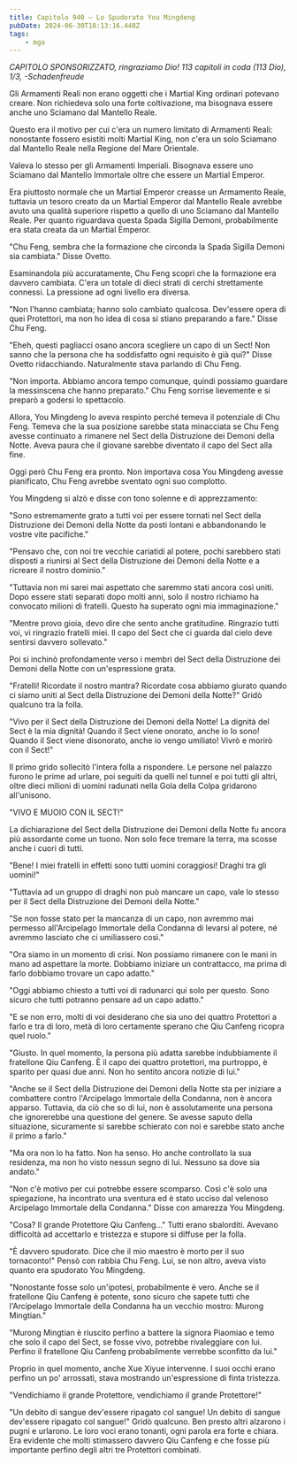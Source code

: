 ```yaml
---
title: Capitolo 940 – Lo Spudorato You Mingdeng
pubDate: 2024-06-30T18:13:16.448Z
tags:
    - mga
---
```



<em>CAPITOLO SPONSORIZZATO, ringraziamo Dio!
113 capitoli in coda (113 Dio), 1/3,
-Schadenfreude</em>


Gli Armamenti Reali non erano oggetti che i Martial King ordinari potevano creare. Non richiedeva solo una forte coltivazione, ma bisognava essere anche uno Sciamano dal Mantello Reale.


Questo era il motivo per cui c'era un numero limitato di Armamenti Reali: nonostante fossero esistiti molti Martial King, non c'era un solo Sciamano dal Mantello Reale nella Regione del Mare Orientale.


Valeva lo stesso per gli Armamenti Imperiali. Bisognava essere uno Sciamano dal Mantello Immortale oltre che essere un Martial Emperor.


Era piuttosto normale che un Martial Emperor creasse un Armamento Reale, tuttavia un tesoro creato da un Martial Emperor dal Mantello Reale avrebbe avuto una qualità superiore rispetto a quello di uno Sciamano dal Mantello Reale. Per quanto riguardava questa Spada Sigilla Demoni, probabilmente era stata creata da un Martial Emperor.


"Chu Feng, sembra che la formazione che circonda la Spada Sigilla Demoni sia cambiata." Disse Ovetto.


Esaminandola più accuratamente, Chu Feng scoprì che la formazione era davvero cambiata. C'era un totale di dieci strati di cerchi strettamente connessi. La pressione ad ogni livello era diversa.


"Non l'hanno cambiata; hanno solo cambiato qualcosa. Dev'essere opera di quei Protettori, ma non ho idea di cosa si stiano preparando a fare." Disse Chu Feng.


"Eheh, questi pagliacci osano ancora scegliere un capo di un Sect! Non sanno che la persona che ha soddisfatto ogni requisito è già qui?" Disse Ovetto ridacchiando. Naturalmente stava parlando di Chu Feng.


"Non importa. Abbiamo ancora tempo comunque, quindi possiamo guardare la messinscena che hanno preparato." Chu Feng sorrise lievemente e si preparò a godersi lo spettacolo.


Allora, You Mingdeng lo aveva respinto perché temeva il potenziale di Chu Feng. Temeva che la sua posizione sarebbe stata minacciata se Chu Feng avesse continuato a rimanere nel Sect della Distruzione dei Demoni della Notte. Aveva paura che il giovane sarebbe diventato il capo del Sect alla fine.


Oggi però Chu Feng era pronto. Non importava cosa You Mingdeng avesse pianificato, Chu Feng avrebbe sventato ogni suo complotto.


You Mingdeng si alzò e disse con tono solenne e di apprezzamento:


"Sono estremamente grato a tutti voi per essere tornati nel Sect della Distruzione dei Demoni della Notte da posti lontani e abbandonando le vostre vite pacifiche."


"Pensavo che, con noi tre vecchie cariatidi al potere, pochi sarebbero stati disposti a riunirsi al Sect della Distruzione dei Demoni della Notte e a ricreare il nostro dominio."


"Tuttavia non mi sarei mai aspettato che saremmo stati ancora così uniti. Dopo essere stati separati dopo molti anni, solo il nostro richiamo ha convocato milioni di fratelli. Questo ha superato ogni mia immaginazione."


"Mentre provo gioia, devo dire che sento anche gratitudine. Ringrazio tutti voi, vi ringrazio fratelli miei. Il capo del Sect che ci guarda dal cielo deve sentirsi davvero sollevato."


Poi si inchinò profondamente verso i membri del Sect della Distruzione dei Demoni della Notte con un'espressione grata.


"Fratelli! Ricordate il nostro mantra? Ricordate cosa abbiamo giurato quando ci siamo uniti al Sect della Distruzione dei Demoni della Notte?" Gridò qualcuno tra la folla.


"Vivo per il Sect della Distruzione dei Demoni della Notte! La dignità del Sect è la mia dignità! Quando il Sect viene onorato, anche io lo sono! Quando il Sect viene disonorato, anche io vengo umiliato! Vivrò e morirò con il Sect!"


Il primo grido sollecitò l'intera folla a rispondere. Le persone nel palazzo furono le prime ad urlare, poi seguiti da quelli nel tunnel e poi tutti gli altri, oltre dieci milioni di uomini radunati nella Gola della Colpa gridarono all'unisono.


"VIVO E MUOIO CON IL SECT!"


La dichiarazione del Sect della Distruzione dei Demoni della Notte fu ancora più assordante come un tuono. Non solo fece tremare la terra, ma scosse anche i cuori di tutti.


"Bene! I miei fratelli in effetti sono tutti uomini coraggiosi! Draghi tra gli uomini!"


"Tuttavia ad un gruppo di draghi non può mancare un capo, vale lo stesso per il Sect della Distruzione dei Demoni della Notte."


"Se non fosse stato per la mancanza di un capo, non avremmo mai permesso all'Arcipelago Immortale della Condanna di levarsi al potere, né avremmo lasciato che ci umiliassero così."


"Ora siamo in un momento di crisi. Non possiamo rimanere con le mani in mano ad aspettare la morte. Dobbiamo iniziare un contrattacco, ma prima di farlo dobbiamo trovare un capo adatto."


"Oggi abbiamo chiesto a tutti voi di radunarci qui solo per questo. Sono sicuro che tutti potranno pensare ad un capo adatto."


"E se non erro, molti di voi desiderano che sia uno dei quattro Protettori a farlo e tra di loro, metà di loro certamente sperano che Qiu Canfeng ricopra quel ruolo."


"Giusto. In quel momento, la persona più adatta sarebbe indubbiamente il fratellone Qiu Canfeng. È il capo dei quattro protettori, ma purtroppo, è sparito per quasi due anni. Non ho sentito ancora notizie di lui."


"Anche se il Sect della Distruzione dei Demoni della Notte sta per iniziare a combattere contro l'Arcipelago Immortale della Condanna, non è ancora apparso. Tuttavia, da ciò che so di lui, non è assolutamente una persona che ignorerebbe una questione del genere. Se avesse saputo della situazione, sicuramente si sarebbe schierato con noi e sarebbe stato anche il primo a farlo."


"Ma ora non lo ha fatto. Non ha senso. Ho anche controllato la sua residenza, ma non ho visto nessun segno di lui. Nessuno sa dove sia andato."


"Non c'è motivo per cui potrebbe essere scomparso. Così c'è solo una spiegazione, ha incontrato una sventura ed è stato ucciso dal velenoso Arcipelago Immortale della Condanna." Disse con amarezza You Mingdeng.


"Cosa? Il grande Protettore Qiu Canfeng..." Tutti erano sbalorditi. Avevano difficoltà ad accettarlo e tristezza e stupore si diffuse per la folla.


"È davvero spudorato. Dice che il mio maestro è morto per il suo tornaconto!" Pensò con rabbia Chu Feng. Lui, se non altro, aveva visto quanto era spudorato You Mingdeng.


"Nonostante fosse solo un'ipotesi, probabilmente è vero. Anche se il fratellone Qiu Canfeng è potente, sono sicuro che sapete tutti che l'Arcipelago Immortale della Condanna ha un vecchio mostro: Murong Mingtian."


"Murong Mingtian è riuscito perfino a battere la signora Piaomiao e temo che solo il capo del Sect, se fosse vivo, potrebbe rivaleggiare con lui. Perfino il fratellone Qiu Canfeng probabilmente verrebbe sconfitto da lui."


Proprio in quel momento, anche Xue Xiyue intervenne. I suoi occhi erano perfino un po' arrossati, stava mostrando un'espressione di finta tristezza.


"Vendichiamo il grande Protettore, vendichiamo il grande Protettore!"


"Un debito di sangue dev'essere ripagato col sangue! Un debito di sangue dev'essere ripagato col sangue!" Gridò qualcuno. Ben presto altri alzarono i pugni e urlarono. Le loro voci erano tonanti, ogni parola era forte e chiara. Era evidente che molti stimassero davvero Qiu Canfeng e che fosse più importante perfino degli altri tre Protettori combinati.
                                


                                



